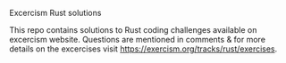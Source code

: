Excercism Rust solutions

This repo contains solutions to Rust coding challenges available on excercism website. Questions are mentioned in comments & for more details on the excercises visit https://exercism.org/tracks/rust/exercises.
